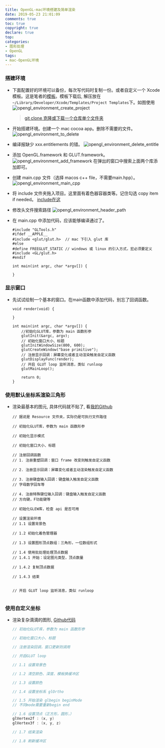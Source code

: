 ```yaml
---
title: OpenGL-mac环境搭建及简单渲染
date: 2019-05-23 21:01:09
comments: true
toc: true
copyright: true
declare: true
top:
categories:
- 图形处理
- OpenGL
tags:
- mac-OpenGL环境
---
```



### 搭建环境
* 下面配置好的环境可以备份，每次写代码时复制一份。或者自定义一个 Xcode 模板。这是笔者的[模板](https://github.com/roastduckcd/OpenGL/blob/master/OpenGL.xctemplate.zip)。模板下载后, 解压放在`~/Library/Developer/Xcode/Templates/Project Templates`下。如图使用
    ![opengl_environment_create_project](https://i.loli.net/2019/05/23/5ce69a07e9d7838014.jpg)
    
    > [git clone 克隆或下载一个仓库单个文件夹](https://www.cnblogs.com/zhoudaxiaa/p/8670481.html)

* 开始搭建环境。创建一个 mac cocoa app。删除不需要的文件。
    ![opengl_environment_to_delete](https://i.loli.net/2019/05/23/5ce69a07b180714288.jpg)
    
* 编译报缺少 xxx.entitlements 的错。
    ![opengl_environment_delete_entitle](https://i.loli.net/2019/05/23/5ce69a07d6d1137644.jpg)

* 添加 OpenGL.framework 和 GLUT.framework。
    ![opengl_environment_add_framework](https://i.loli.net/2019/05/23/5ce69a07c844059174.jpg)
    在弹出的窗口中搜索上面两个库添加即可。
* 创建 main.cpp 文件（选择 macos c++ file，不需要main.hpp）。
    ![opengl_environment_main_cpp](https://i.loli.net/2019/05/23/5ce69a07f2b3498259.jpg)
    
* 将 include 文件夹拖入项目。这里面有着色器容器类等。记住勾选 copy item if needed。 [include在这](https://github.com/roastduckcd/OpenGL/tree/master/OpenGL.xctemplate/include)

* 修改头文件搜索路径
    ![opengl_environment_header_path](https://i.loli.net/2019/05/23/5ce69a081494177802.jpg)

* 在 main.cpp 中添加代码，应该能够编译通过了。
    
    ```
    #include "GLTools.h"
    #ifdef __APPLE__
    #include <glut/glut.h>  // mac 下引入 glut 库
    #else
    #define FREEGLUT_STATIC // windows 或 linux 的引入方式，宏必须要定义
    #include <GL/glut.h>    
    #endif
    
    int main(int argc, char *argv[]) {
    
    }
    ```

### 显示窗口
* 先试试绘制一个基本的窗口。在main函数中添加代码，别忘了回调函数。
    
    ```
    void render(void) {

    }
    
    int main(int argc, char *argv[]) {
        //初始化GLUT库，参数为 main 函数形参
        glutInit(&argc, argv);
        // 初始化窗口大小、标题
        glutInitWindowSize(800, 600);
        glutCreateWindow("base primitive");
        // 注册显示回调：屏幕变化或者主动渲染触发自定义函数
        glutDisplayFunc(render);
        // 开启 GLUT loop 监听消息，类似 runloop
        glutMainLoop();
        
        return 0;
    }
    ```

### 使用默认坐标系渲染三角形
* 渲染最基本的图元, 具体代码就不贴了, 看[我的Github](https://github.com/roastduckcd/OpenGL/blob/master/StartOpenGL.zip)

    ```
    // 据说是 Resource 文件夹，实际仍是可执行文件路径
    
    // 初始化GLUT库，参数为 main 函数形参
    
    // 初始化显示模式
 
    // 初始化窗口大小、标题
    
    // 注册回调函数
    // 1. 注册重塑回调：窗口 frame 改变则触发自定义函数
   
    // 2. 注册显示回调：屏幕变化或者主动渲染触发自定义函数
    
    // 3. 注册键盘输入回调：键盘输入触发自定义函数
    // 字母数字回车等
    
    // 4. 注册特殊键位输入回调：键盘输入触发自定义函数
    // 方向键，F功能键等
    
    // 初始化GLEW库，检查 api 是否可用
   
    // 设置渲染环境
    // 1.1 设置背景色
    
    // 1.2 初始化着色管理器
    
    // 1.3 设置图形顶点数组：三角形，一位数组形式
    
    // 1.4 使用批处理处理顶点数据
    // 1.4.1 开始：设定图元类型，顶点数量
    
    // 1.4.2 复制顶点数据
    
    // 1.4.3 结束
    
    
    // 开启 GLUT loop 监听消息，类似 runloop
        
    ```

### 使用自定义坐标
* 渲染复杂滴滴的图形, [Github代码](https://github.com/roastduckcd/OpenGL/blob/master/CircleSquare.zip)

    ```c main.cpp main函数 
    // 初始化GLUT库，参数为 main 函数形参
    
    // 初始化窗口大小、标题
    
    // 注册渲染回调，窗口更新则调用
    
    // 开启GLUT loop
    
    ```
    
    ```c main.cpp 渲染回调
    // 1.1 设置背景色
    
    // 1.2 清空颜色、深度、模板换缓冲区
    
    // 1.3 设置颜色
    
    // 1.4 设置坐标系 glOrtho
    
    // 1.5 开始渲染 glbegin beginMode
    // 不同mode需要重新begin end
    
    // 1.6 设置顶点（正方形，圆形，）
    glVertex2f : (x, y)
    glVertex3f : (x, y, z)
    
    // 1.7 结束渲染
    
    // 1.8 刷新缓冲区
    ```